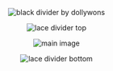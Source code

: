 <p align="center">
  <img src="https://i.imgur.com/nSzkxSp.png" alt="black divider by dollywons" />
</p>

<p align="center">
  <img src="https://i.imgur.com/lkmgsyX.png" alt="lace divider top" />
</p>

<p align="center">
  <img src="https://i.pinimg.com/originals/f5/38/40/f538403f46f2caa7f91868e0f6f59e0c.jpg" alt="main image" />
</p>

<p align="center">
  <img src="https://i.imgur.com/lkmgsyX.png" alt="lace divider bottom"
